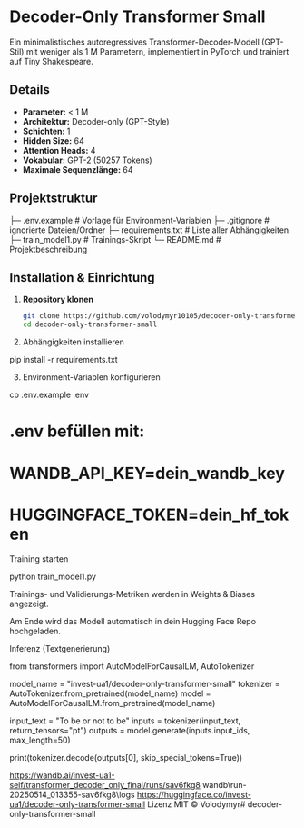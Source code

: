 # Decoder-Only Transformer Small

Ein minimalistisches autoregressives Transformer-Decoder-Modell (GPT-Stil) mit weniger als 1 M Parametern, implementiert in PyTorch und trainiert auf Tiny Shakespeare.

## Details

- **Parameter:** < 1 M  
- **Architektur:** Decoder-only (GPT-Style)  
- **Schichten:** 1  
- **Hidden Size:** 64  
- **Attention Heads:** 4  
- **Vokabular:** GPT-2 (50257 Tokens)  
- **Maximale Sequenzlänge:** 64  

## Projektstruktur

├─ .env.example # Vorlage für Environment-Variablen
├─ .gitignore # ignorierte Dateien/Ordner
├─ requirements.txt # Liste aller Abhängigkeiten
├─ train_model1.py # Trainings-Skript
└─ README.md # Projektbeschreibung

## Installation & Einrichtung

1. **Repository klonen**  
   ```bash
   git clone https://github.com/volodymyr10105/decoder-only-transformer-small.git
   cd decoder-only-transformer-small

2. Abhängigkeiten installieren

pip install -r requirements.txt

3. Environment-Variablen konfigurieren

cp .env.example .env
# .env befüllen mit:
# WANDB_API_KEY=dein_wandb_key
# HUGGINGFACE_TOKEN=dein_hf_token

Training starten

python train_model1.py

Trainings- und Validierungs-Metriken werden in Weights & Biases angezeigt.

Am Ende wird das Modell automatisch in dein Hugging Face Repo hochgeladen.


Inferenz (Textgenerierung)

from transformers import AutoModelForCausalLM, AutoTokenizer

model_name = "invest-ua1/decoder-only-transformer-small"
tokenizer  = AutoTokenizer.from_pretrained(model_name)
model      = AutoModelForCausalLM.from_pretrained(model_name)

input_text = "To be or not to be"
inputs     = tokenizer(input_text, return_tensors="pt")
outputs    = model.generate(inputs.input_ids, max_length=50)

print(tokenizer.decode(outputs[0], skip_special_tokens=True))

https://wandb.ai/invest-ua1-self/transformer_decoder_only_final/runs/sav6fkg8
wandb\run-20250514_013355-sav6fkg8\logs
https://huggingface.co/invest-ua1/decoder-only-transformer-small
Lizenz
MIT © Volodymyr# decoder-only-transformer-small

